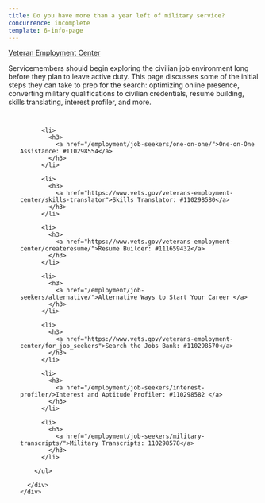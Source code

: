 ```yaml
---
title: Do you have more than a year left of military service?
concurrence: incomplete
template: 6-info-page
---
```


<div class="main" role="main" markdown="0">

<div class="action-bar">
  <div class="row">
    <div class="small-12 columns">
      <a class="usa-button-primary" href="https://www.vets.gov/veterans-employment-center/">Veteran Employment Center</a>
    </div>
  </div>
</div>

<div class="section one" markdown="0">
<div class="primary" markdown="0">
<div class="row" markdown="0">
<div class="small-12 columns" markdown="1">

Servicemembers should begin exploring the civilian job environment long before they plan to leave active duty. This page discusses some of the initial steps they can take to prep for the search: optimizing online presence, converting military qualifications to civilian credentials, resume building, skills translating, interest profiler, and more.

</div>
</div>
</div>

<div class="navigation">
  <div class="row">
    <div class="small-12 columns">
        <ul class="small-block-grid-1 medium-block-grid-3 cards small">

          <li>
            <h3>
              <a href="/employment/job-seekers/one-on-one/">One-on-One Assistance: #110298554</a>
            </h3>
          </li>

          <li>
            <h3>
              <a href="https://www.vets.gov/veterans-employment-center/skills-translator">Skills Translator: #110298580</a>
            </h3>
          </li>  

          <li>
            <h3>
              <a href="https://www.vets.gov/veterans-employment-center/createresume/">Resume Builder: #111659432</a>
            </h3>
          </li>

          <li>
            <h3>
              <a href="/employment/job-seekers/alternative/">Alternative Ways to Start Your Career </a>
            </h3>
          </li>  

          <li>
            <h3>
              <a href="https://www.vets.gov/veterans-employment-center/for_job_seekers">Search the Jobs Bank: #110298570</a>
            </h3>
          </li>

          <li>
            <h3>
              <a href="/employment/job-seekers/interest-profiler/>Interest and Aptitude Profiler: #110298582 </a>
            </h3>
          </li>

          <li>
            <h3>
              <a href="/employment/job-seekers/military-transcripts/">Military Transcripts: 110298578</a>
            </h3>
          </li>    

        </ul>  

      </div>
    </div>  
  </div>

  </div>
</div>
